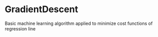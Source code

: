# GradientDescent
Basic machine learning algorithm applied to minimize cost functions of regression line
